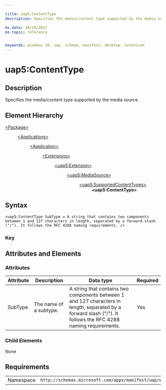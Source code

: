 ```yaml
---

title: uap5:ContentType
description: Specifies the media/content type supported by the media source. 

ms.date: 10/10/2017
ms.topic: reference


keywords: windows 10, uwp, schema, manifest, desktop, extension 
---
```


# uap5:ContentType

## Description
Specifies the media/content type supported by the media source. 

## Element Hierarchy
<dl>
<dt><a href="element-package.md">&lt;Package&gt;</a></dt>
<dd>
<dl>
<dt><a href="element-applications.md">&lt;Applications&gt;</a></dt>
<dd>
<dl>
<dt><a href="element-application.md">&lt;Application&gt;</a></dt>
<dd>
<dl>
<dt><a href="element-1-extensions.md">&lt;Extensions&gt;</a></dt>
<dd>
<dl>
<dt><a href="element-uap5-extension.md">&lt;uap5:Extension&gt;</a></dt>
<dd>
<dl>
<dt><a href="element-uap5-mediasource.md">&lt;uap5:MediaSource&gt;</a></dt>
<dd>
<dl>
<dt><a href="element-uap5-SupportedContentTypes.md">&lt;uap5:SupportedContentTypes&gt;</a></dt>
<dd><b>&lt;uap5:ContentType&gt;</b></dd>
</dl>
</dd>
</dl>
</dd>
</dl>
</dd>
</dl>
</dd>
</dl>
</dd>
</dl>
</dd>
</dl>

## Syntax
```syntax
<uap5:ContentType SubType = A string that contains two components between 1 and 127 characters in length, separated by a forward slash ("/"). It follows the RFC 4288 naming requirements. />
```

### Key

## Attributes and Elements

### Attributes
| Attribute | Description | Data type | Required |
|-----------|-------------|-----------|----------|
| SubType | The name of a subtype. | A string that contains two components between 1 and 127 characters in length, separated by a forward slash ("/"). It follows the RFC 4288 naming requirements. | Yes | 

### Child Elements
None

## Requirements
|   |   |
|--|--|
| Namespace | `http://schemas.microsoft.com/appx/manifest/uap/windows10/5` |
